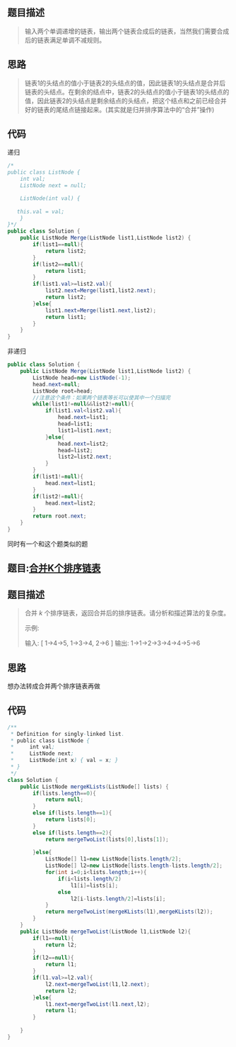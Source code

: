 ## 题目描述

>输入两个单调递增的链表，输出两个链表合成后的链表，当然我们需要合成后的链表满足单调不减规则。

## 思路

>链表1的头结点的值小于链表2的头结点的值，因此链表1的头结点是合并后链表的头结点。在剩余的结点中，链表2的头结点的值小于链表1的头结点的值，因此链表2的头结点是剩余结点的头结点，把这个结点和之前已经合并好的链表的尾结点链接起来。(其实就是归并排序算法中的“合并”操作)



## 代码

递归

```java
/*
public class ListNode {
    int val;
    ListNode next = null;

    ListNode(int val) {
    
   this.val = val;
    }
}*/
public class Solution {
    public ListNode Merge(ListNode list1,ListNode list2) {
        if(list1==null){
            return list2;
        }
        if(list2==null){
            return list1;
        }
        if(list1.val>=list2.val){
            list2.next=Merge(list1,list2.next);
            return list2;
        }else{
            list1.next=Merge(list1.next,list2);
            return list1;
        }
    }
}
```


非递归
```java
public class Solution {
    public ListNode Merge(ListNode list1,ListNode list2) {
        ListNode head=new ListNode(-1);
        head.next=null;
        ListNode root=head;
        //注意这个条件：如果两个链表等长可以使其中一个扫描完
        while(list1!=null&&list2!=null){
            if(list1.val<list2.val){
                head.next=list1;
                head=list1;
                list1=list1.next;
            }else{
                head.next=list2;
                head=list2;
                list2=list2.next;
            }
        }
        if(list1!=null){
            head.next=list1;
        }
        if(list2!=null){
            head.next=list2;
        }
        return root.next;
    }
}
```





同时有一个和这个题类似的题



## 题目:[合并K个排序链表](https://leetcode-cn.com/problems/merge-k-sorted-lists/)



## 题目描述

>合并 *k* 个排序链表，返回合并后的排序链表。请分析和描述算法的复杂度。
>
>示例:
>
>输入:
[
  1->4->5,
  1->3->4,
  2->6
]
输出: 1->1->2->3->4->4->5->6



## 思路

想办法转成合并两个排序链表再做

## 代码

```java
/**
 * Definition for singly-linked list.
 * public class ListNode {
 *     int val;
 *     ListNode next;
 *     ListNode(int x) { val = x; }
 * }
 */
class Solution {
    public ListNode mergeKLists(ListNode[] lists) {
        if(lists.length==0){
            return null;
        }
        else if(lists.length==1){
            return lists[0];
        }
        else if(lists.length==2){
            return mergeTwoList(lists[0],lists[1]);
            
        }else{
            ListNode[] l1=new ListNode[lists.length/2];
            ListNode[] l2=new ListNode[lists.length-lists.length/2];
            for(int i=0;i<lists.length;i++){
                if(i<lists.length/2)
                    l1[i]=lists[i];
                else
                    l2[i-lists.length/2]=lists[i];
            }
            return mergeTwoList(mergeKLists(l1),mergeKLists(l2));
        }
    }
    public ListNode mergeTwoList(ListNode l1,ListNode l2){
        if(l1==null){
            return l2;
        }
        if(l2==null){
            return l1;
        }
        if(l1.val>=l2.val){
            l2.next=mergeTwoList(l1,l2.next);
            return l2;
        }else{
            l1.next=mergeTwoList(l1.next,l2);
            return l1;
        }
    
    }
}
```

